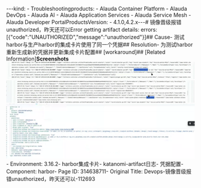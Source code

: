 ---kind:   - Troubleshootingproducts:    - Alauda Container Platform   - Alauda DevOps   - Alauda AI   - Alauda Application Services   - Alauda Service Mesh   - Alauda Developer PortalProductsVersion:   - 4.1.0,4.2.x---<!-- A type of document that involves encountering a fault, diag...it, performing root cause analysis, and providing solutions. --># 镜像晋级报错unauthorized，昨天还可以Error getting artifact details: errors: [{"code":"UNAUTHORIZED","message":"unauthorized"}]## Cause- 测试harbor与生产harbor的集成卡片使用了同一个凭据## Resolution- 为测试harbor重新生成新的凭据并更新集成卡片配置## [workaround]## [Related Information]**Screenshots**![](assets/devops-jing-xiang-jin-ji-bao-cuo-unauthorized-zuo-tian-huan-ke-yi-112693/mceclip2_1752142857690_qg7ur.png)![](assets/devops-jing-xiang-jin-ji-bao-cuo-unauthorized-zuo-tian-huan-ke-yi-112693/mceclip0_1752142841128_uarpk.png)![](assets/devops-jing-xiang-jin-ji-bao-cuo-unauthorized-zuo-tian-huan-ke-yi-112693/mceclip1_1752142845615_ltbkc.png)- Environment: 3.16.2- harbor集成卡片- katanomi-artifact日志- 凭据配置- Component: harbor- Page ID: 314638711- Original Title: Devops-镜像晋级报错unauthorized，昨天还可以-112693